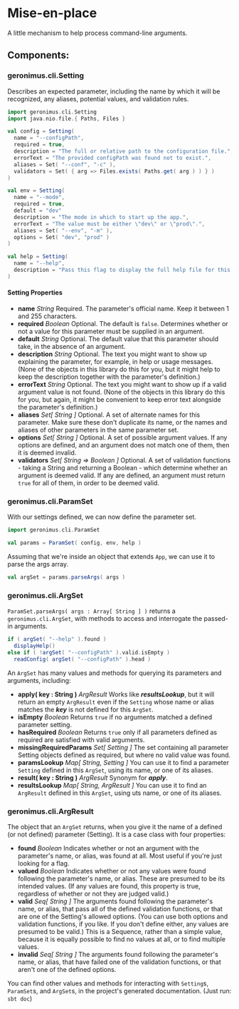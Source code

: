 # Mise-en-place

A little mechanism to help process command-line arguments.

## Components:

### geronimus.cli.Setting

Describes an expected parameter, including the name by which it will be recognized, any aliases, potential values, and validation rules.

```scala
import geronimus.cli.Setting
import java.nio.file.{ Paths, Files }

val config = Setting(
  name = "--configPath",
  required = true,
  description = "The full or relative path to the configuration file.",
  errorText = "The provided configPath was found not to exist.",
  aliases = Set( "--conf", "-c" ),
  validators = Set( { arg => Files.exists( Paths.get( arg ) ) } )
)

val env = Setting(
  name = "--mode",
  required = true,
  default = "dev"
  description = "The mode in which to start up the app.",
  errorText = "The value must be either \"dev\" or \"prod\".",
  aliases = Set( "--env", "-m" ),
  options = Set( "dev", "prod" )
)

val help = Setting(
  name = "--help",
  description = "Pass this flag to display the full help file for this app."
)
```

#### Setting Properties

- __name__ _String_ Required. The parameter's official name. Keep it between 1 and 255 characters.
- __required__ _Boolean_ Optional. The default is `false`. Determines whether or not a value for this parameter must be supplied in an argument.
- __default__ _String_ Optional. The default value that this parameter should take, in the absence of an argument.
- __description__ _String_ Optional. The text you might want to show up explaining the parameter, for example, in help or usage messages. (None of the objects in this library do this for you, but it might help to keep the description together with the parameter's definition.)
- __errorText__ _String_ Optional. The text you might want to show up if a valid argument value is not found. (None of the objects in this library do this for you, but again, it might be convenient to keep error text alongside the parameter's definition.)
- __aliases__ _Set[ String ]_ Optional. A set of alternate names for this parameter. Make sure these don't duplicate its name, or the names and aliases of other parameters in the same parameter set.
- __options__ _Set[ String ]_ Optional. A set of possible argument values. If any options are defined, and an argument does not match one of them, then it is deemed invalid.
- __validators__ _Set[ String => Boolean ]_ Optional. A set of validation functions - taking a String and returning a Boolean - which determine whether an argument is deemed valid. If any are defined, an argument must return `true` for all of them, in order to be deemed valid.

### geronimus.cli.ParamSet

With our settings defined, we can now define the parameter set.

```scala
import geronimus.cli.ParamSet

val params = ParamSet( config, env, help )
```

Assuming that we're inside an object that extends `App`, we can use it to parse the args array.

```scala
val argSet = params.parseArgs( args )
```

### geronimus.cli.ArgSet

`ParamSet.parseArgs( args : Array[ String ] )` returns a `geronimus.cli.ArgSet`, with methods to access and interrogate the passed-in arguments.

```scala
if ( argSet( "--help" ).found )
  displayHelp()
else if ( !argSet( "--configPath" ).valid.isEmpty )
  readConfig( argSet( "--configPath" ).head )
```

An `ArgSet` has many values and methods for querying its parameters and arguments, including:

- __apply( key : String )__ _ArgResult_ Works like ___resultsLookup___, but it will return an empty `ArgResult` even if the `Setting` whose name or alias matches the ___key___ is not defined for this `ArgSet`.
- __isEmpty__ _Boolean_ Returns `true` if no arguments matched a defined parameter setting.
- __hasRequired__ _Boolean_ Returns `true` only if all parameters defined as required are satisfied with valid arguments.
- __missingRequiredParams__ _Set[ Setting ]_ The set containing all parameter Setting objects defined as required, but where no valid value was found.
- __paramsLookup__ _Map[ String, Setting ]_ You can use it to find a parameter `Setting` defined in this `ArgSet`, using its name, or one of its aliases.
- __result( key : String )__ _ArgResult_ Synonym for ___apply___.
- __resultsLookup__ _Map[ String, ArgResult ]_ You can use it to find an `ArgResult` defined in this `ArgSet`, using uts name, or one of its aliases.

### geronimus.cli.ArgResult

The object that an `ArgSet` returns, when you give it the name of a defined (or not defined) parameter (Setting). It is a case class with four properties:

- __found__ _Boolean_ Indicates whether or not an argument with the parameter's name, or alias, was found at all. Most useful if you're just looking for a flag.
- __valued__ _Boolean_ Indicates whether or not any values were found following the parameter's name, or alias. These are presumed to be its intended values. (If any values are found, this property is true, regardless of whether or not they are judged valid.)
- __valid__ _Seq[ String ]_ The arguments found following the parameter's name, or alias, that pass all of the defined validation functions, or that are one of the Setting's allowed options. (You can use both options and validation functions, if you like. If you don't define either, any values are presumed to be valid.) This is a Sequence, rather than a simple value, because it is equally possible to find no values at all, or to find multiple values.
- __invalid__ _Seq[ String ]_ The arguments found following the parameter's name, or alias, that have failed one of the validation functions, or that aren't one of the defined options.

You can find other values and methods for interacting with `Setting`s, `ParamSet`s, and `ArgSet`s, in the project's generated documentation. (Just run: `sbt doc`)

